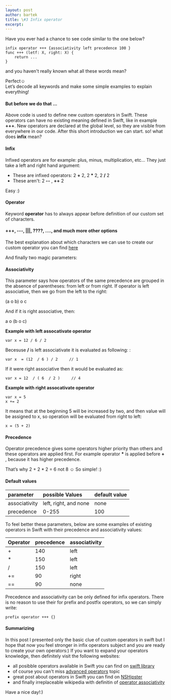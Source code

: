 ```yaml
---
layout: post
author: bartek
title: \#3 Infix operator
excerpt: 
---
```

Have you ever had a chance to see code similar to the one below? 

```
infix operator +++ {associativity left precedence 100 }
func +++ (letf: X, right: X) {
	return ...
}
```
and you haven't really known what all these words mean? 

Perfect☺  
Let’s decode all keywords and make some simple examples to explain everything!

#### But before we do that ...

Above code is used to define new custom operators in Swift. These operators can have no existing meaning defined in Swift, like in example **+++**. New operators are declared at the global level, so they are visible from everywhere in our code. After this short introduction we can start. so! what does __infix__ mean?

#### Infix

Infixed operators are for example: plus, minus, multiplication, etc... They just take a left and right hand argument: 

* These are infixed operators:  2 __+__ 2,  2 __*__ 2, 2 __/__ 2
* These aren't: 2 __--__ , __++__ 2 

Easy :) 

#### Operator

Keyword __operator__ has to always appear before definition of our custom set of characters.

#### +++, ---, |||, ????, ...., and much more other options

The best explanation about which characters we can use to create our custom operator you can find [here](https://developer.apple.com/library/ios/documentation/Swift/Conceptual/Swift_Programming_Language/AdvancedOperators.html?utm_source=swifting.io&utm_medium=web&utm_campaign=blog%20post)

And finally two magic parameters:

#### Associativity 

This parameter says how operators of the same precedence are grouped in the absence of parentheses: from left or from right. If operator is left associative, then we go from the left to the right:

(a o b) o c 

And if it is right associative, then:

a o (b o c)

 **Example with left assocativate operator**

```
var x = 12 / 6 / 2 
```
Becesuse __/__ is left associativate it is evaluated as following: : 

```
var x  = (12  / 6 ) / 2     // 1
``` 

If it were right associative then it would be evaluated as:

```
var x = 12  / ( 6  / 2 )     // 4 
```

 **Example with right assocativate operator**
 
```
var x = 5
x += 2 
```
It means that at the beginning 5 will be increased by two, and then value will be assigned to x, so operation will be evaluated from right to left:

```
x = (5 + 2) 
```

#### Precedence

Operator precedence gives some operators higher priority than others and these operators are applied first. For example operator __*__ is applied before __+__ , because it has higher precedence.

That’s why 2 + 2 * 2 = 6 not 8 ☺ So simple! :)

#### Default values

| parameter | possible Values | default value  |
| :--------- |:---------| :-----|
| associativity | left, right, and none | none |
| precedence  |  0-255 | 100 |

To feel better these parameters, below are some examples of existing operators in Swift with their precedence and associativity values:

| Operator  |  precedence | associativity |
| :--------|:-------| :------|
| + | 140| left |
| *  |  150 | left |
| / | 150| left |
| += |  90 | right |
| == |  90 | none |

Precedence and associativity can be only defined for infix operators. There is no reason to use their for prefix and postfix operators, so we can simply write: 

```
prefix operator +++ {}
```

#### Summarizing

In this post I presented only the basic clue of custom operators in swift but I hope that now you feel stronger in infix operators subject and you are ready to create your own operators:) If you want to expand your operators knowledge, then definitely visit the following websites: 

* all posibble operators available in Swift you can find on [swift library](https://developer.apple.com/library/ios/documentation/Swift/Reference/Swift_StandardLibrary_Operators/index.html?utm_source=swifting.io&utm_medium=web&utm_campaign=blog%20post#//apple_ref/doc/uid/TP40016054)
* of course you can't miss [advanced operators](https://developer.apple.com/library/ios/documentation/Swift/Conceptual/Swift_Programming_Language/AdvancedOperators.html?utm_source=swifting.io&utm_medium=web&utm_campaign=blog%20post) topic
* great post about operators in Swift you can find on [NSHipster](http://nshipster.com/swift-operators/?utm_source=swifting.io&utm_medium=web&utm_campaign=blog%20post)
* and finally irreplaceable wikipedia with definitin of [operator associativity](https://en.wikipedia.org/wiki/Operator_associativity?utm_source=swifting.io&utm_medium=web&utm_campaign=blog%20post)

Have a nice day!:)
